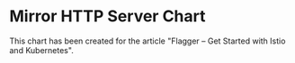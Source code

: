 # Mirror HTTP Server Chart

This chart has been created for the article "Flagger – Get Started with Istio and Kubernetes".
